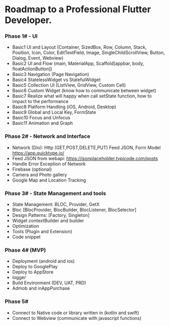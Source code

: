 # Roadmap to a Professional Flutter Developer.

### Phase 1# - UI

- Basic1 UI and Layout (Container, SizedBox, Row, Column, Stack, Position, Icon, Color, EditTextField, Image, SingleChildScrollView, Button, Dialog, Event, Webview)
- Basic2 UI and Flow (main, MaterialApp, Scaffold[appbar, body, floatActionButton])
- Basic3 Navigation (Page Navigation)
- Basic4 StatelessWidget vs StatefulWidget
- Basic5 Collection UI (ListView, GridView, Custom Cell)
- Basic6 Custom Widget (know how to communicate between widget)
- Basic7 Realize what will happy when call setState function, how to impact to the performance
- Basic8 Platform Handling (iOS, Android, Desktop)
- Basic9 Global and Local Key, FormState
- Basic10 Focus and Unfocus
- Basic11 Animation and Graph


### Phase 2# - Network and Interface

- Network (Dio): Http (GET,POST,DELETE,PUT) Feed JSON, Form Model https://app.quicktype.io/
- Feed JSON from webapi: https://jsonplaceholder.typicode.com/posts
- Handle Error Exception of Network
- Firebase (optional)
- Camera and Photo gallery
- Google Map and Location Tracking

### Phase 3# - State Management and tools

- State Management: BLOC, Provider, GetX
- Bloc [BlocProvider, BlocBuilder, BlocListener, BlocSelector]
- Design Patterns: [Factory, Singleton]
- Widget contextBuilder and builder
- Optimization
- Tools (Plugin and Extension)
- Code snippet

### Phase 4# (MVP)

- Deployment (android and ios)
- Deploy to GooglePlay
- Deploy to AppStore
- logger
- Build Environment (DEV, UAT, PRD)
- Admob and inAppPurchase

### Phase 5#

- Connect to Native code or library written in (kotlin and swift)
- Connect to Webview (communicate with javascript functions)
